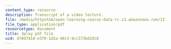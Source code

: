 ```yaml
---
content_type: resource
description: Transcript of a video lecture.
file: /media/https%3A/open-learning-course-data-rc.s3.amazonaws.com/21l-011-the-film-experience-fall-2013/d70d741de3f81d2a48c39cc373bd2dc8_j-F3Sy1nxPA.pdf
file_type: application/pdf
resourcetype: Document
title: 3play pdf file
uid: d70d741d-e3f8-1d2a-48c3-9cc373bd2dc8
---
```

